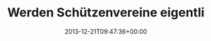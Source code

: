 ---
retweeted: false
source: <a href="http://www.myplume.com/" rel="nofollow">Plume for Android</a>
entities:
  user_mentions: []
  urls: []
  symbols: []
  media:
  - expanded_url: https://twitter.com/bascht/status/414331307725172736/photo/1
    indices:
    - '68'
    - '90'
    url: http://t.co/ke9nFs24d5
    media_url: http://pbs.twimg.com/media/BcAAIQuIEAAdm-o.jpg
    id_str: '414331307645472768'
    id: '414331307645472768'
    media_url_https: https://pbs.twimg.com/media/BcAAIQuIEAAdm-o.jpg
    sizes:
      medium:
        w: '1176'
        h: '1200'
        resize: fit
      large:
        w: '1185'
        h: '1209'
        resize: fit
      small:
        w: '667'
        h: '680'
        resize: fit
      thumb:
        w: '150'
        h: '150'
        resize: crop
    type: photo
    display_url: pic.twitter.com/ke9nFs24d5
  hashtags: []
display_text_range:
- '0'
- '90'
favorite_count: '0'
id_str: '414331307725172736'
truncated: false
retweet_count: '2'
id: '414331307725172736'
possibly_sensitive: false
created_at: Sat Dec 21 09:47:36 +0000 2013
favorited: false
full_text: Werden Schützenvereine eigentlich vom Verfassungsschutz beobachtet?
lang: de
extended_entities:
  media:
  - expanded_url: https://twitter.com/bascht/status/414331307725172736/photo/1
    indices:
    - '68'
    - '90'
    url: http://t.co/ke9nFs24d5
    media_url: http://pbs.twimg.com/media/BcAAIQuIEAAdm-o.jpg
    id_str: '414331307645472768'
    id: '414331307645472768'
    media_url_https: https://pbs.twimg.com/media/BcAAIQuIEAAdm-o.jpg
    sizes:
      medium:
        w: '1176'
        h: '1200'
        resize: fit
      large:
        w: '1185'
        h: '1209'
        resize: fit
      small:
        w: '667'
        h: '680'
        resize: fit
      thumb:
        w: '150'
        h: '150'
        resize: crop
    type: photo
    display_url: pic.twitter.com/ke9nFs24d5
tags:
- pesos:twitter
date: '2013-12-21T09:47:36+00:00'
src: https://twitter.com/bascht/status/414331307725172736
original_url: https://twitter.com/bascht/status/414331307725172736
type: twitter_tweet
media_url: https://img.bascht.com/twitter/pbs.twimg.com/media/BcAAIQuIEAAdm-o.jpg
text: Werden Schützenvereine eigentlich vom Verfassungsschutz beobachtet?
title: Werden Schützenvereine eigentli

---